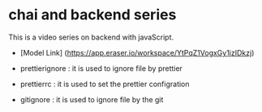 # chai and backend series 


This is a video series on backend with javaScript.
- [Model Link] (https://app.eraser.io/workspace/YtPqZ1VogxGy1jzIDkzj)

- prettierignore : it is used to ignore file by prettier 
- prettierrc : it is used to set the prettier configration
- gitignore : it is used to ignore file by the git 